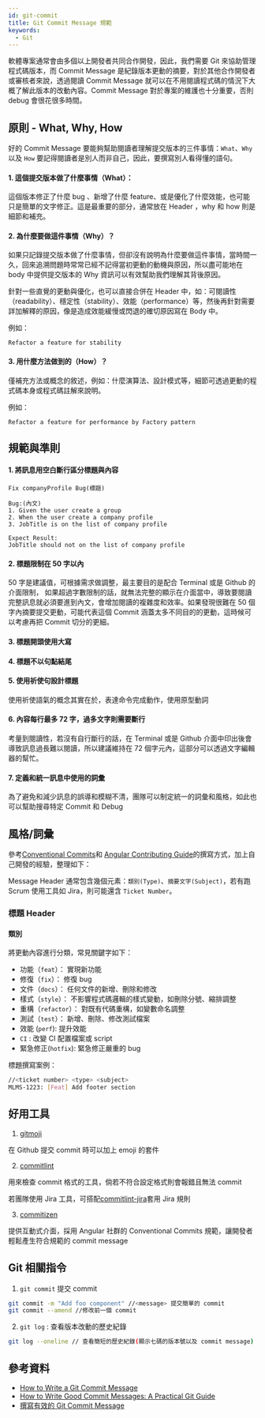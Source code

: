 ```yaml
---
id: git-commit
title: Git Commit Message 規範
keywords:
  - Git
---
```


軟體專案通常會由多個以上開發者共同合作開發，因此，我們需要 Git 來協助管理程式碼版本，而 Commit Message 是紀錄版本更動的摘要，對於其他合作開發者或審核者來說，透過閱讀 Commit Message 就可以在不用閱讀程式碼的情況下大概了解此版本的改動內容。Commit Message 對於專案的維護也十分重要，否則 debug 會很花很多時間。

## 原則 - What, Why, How

好的 Commit Message 要能夠幫助閱讀者理解提交版本的三件事情：`What`、`Why` 以及 `How`
要記得閱讀者是別人而非自己，因此，要撰寫別人看得懂的語句。

#### 1. 這個提交版本做了什麼事情（What）：

這個版本修正了什麼 bug 、新增了什麼 feature、或是優化了什麼效能，也可能只是簡單的文字修正。這是最重要的部分，通常放在 Header ，why 和 how 則是細節和補充。

#### 2. 為什麼要做這件事情（Why）？

如果只記錄提交版本做了什麼事情，但卻沒有說明為什麼要做這件事情，當時間一久，回來追溯問題時常常已經不記得當初更動的動機與原因，所以盡可能地在 body 中提供提交版本的 Why 資訊可以有效幫助我們理解其背後原因。

針對一些直覺的更動與優化，也可以直接合併在 Header 中，如：可閱讀性（readability）、穩定性（stability）、效能（performance）等，然後再針對需要詳加解釋的原因，像是造成效能緩慢或閃退的確切原因寫在 Body 中。

例如：

```
Refactor a feature for stability
```

#### 3. 用什麼方法做到的（How）？

僅補充方法或概念的敘述，例如：什麼演算法、設計模式等，細節可透過更動的程式碼本身或程式碼註解來說明。

例如：

```
Refactor a feature for performance by Factory pattern
```

## 規範與準則

#### 1. 將訊息用空白斷行區分標題與內容

```
Fix companyProfile Bug(標題)

Bug:(內文)
1. Given the user create a group
2. When the user create a company profile
3. JobTitle is on the list of company profile

Expect Result:
JobTitle should not on the list of company profile
```

#### 2. 標題限制在 50 字以內

50 字是建議值，可根據需求做調整，最主要目的是配合 Terminal 或是 Github 的介面限制， 如果超過字數限制的話，就無法完整的顯示在介面當中，導致要閱讀完整訊息就必須要進到內文，會增加閱讀的複雜度和效率。如果發現很難在 50 個字內摘要提交更動，可能代表這個 Commit 涵蓋太多不同目的的更動，這時候可以考慮再把 Commit 切分的更細。

#### 3. 標題開頭使用大寫

#### 4. 標題不以句點結尾

#### 5. 使用祈使句設計標題

使用祈使語氣的概念其實在於，表達命令完成動作，使用原型動詞

#### 6. 內容每行最多 72 字，過多文字則需要斷行

考量到閱讀性，若沒有自行斷行的話，在 Terminal 或是 Github 介面中印出後會導致訊息過長難以閱讀，所以建議維持在 72 個字元內，這部分可以透過文字編輯器的幫忙。

#### 7. 定義和統一訊息中使用的詞彙

為了避免和減少訊息的誤導和模糊不清，團隊可以制定統一的詞彙和風格，如此也可以幫助搜尋特定 Commit 和 Debug

## 風格/詞彙

參考[Conventional Commits](https://www.conventionalcommits.org/)和 [Angular Contributing Guide](https://github.com/angular/angular/blob/master/CONTRIBUTING.md)的撰寫方式，加上自己開發的經驗，整理如下：

Message Header 通常包含幾個元素：`類別(Type)`、`摘要文字(Subject)`，若有跑 Scrum 使用工具如 Jira，則可能還含 `Ticket Number`。

### 標題 Header

#### 類別

將更動內容進行分類，常見關鍵字如下：

- 功能（`feat`）： 實現新功能
- 修復（`fix`）： 修復 bug
- 文件（`docs`）： 任何文件的新增、刪除和修改
- 樣式（`style`）： 不影響程式碼邏輯的樣式變動，如刪除分號、縮排調整
- 重構（`refactor`）： 對既有代碼重構，如變數命名調整
- 測試（`test`）： 新增、刪除、修改測試檔案
- 效能 (`perf`): 提升效能
- `CI` : 改變 CI 配置檔案或 script
- 緊急修正(`hotfix`): 緊急修正嚴重的 bug

標題撰寫案例：

```bash
//<ticket number> <type> <subject>
MLMS-1223: [Feat] Add footer section
```

## 好用工具

1. [gitmoji](https://gitmoji.dev/)

在 Github 提交 commit 時可以加上 emoji 的套件

2. [commitlint](https://github.com/conventional-changelog/commitlint)

用來檢查 commit 格式的工具，倘若不符合設定格式則會報錯且無法 commit

若團隊使用 Jira 工具，可搭配[commitlint-jira](https://github.com/Gherciu/commitlint-jira)套用 Jira 規則

3. [commitizen](https://commitizen-tools.github.io/commitizen/)

提供互動式介面，採用 Angular 社群的 Conventional Commits 規範，讓開發者輕鬆產生符合規範的 commit message

## Git 相關指令

1. `git commit` 提交 commit

```bash
git commit -m "Add foo component" //<message> 提交簡單的 commit
git commit --amend //修改前一個 commit
```

2. `git log` : 查看版本改動的歷史紀錄

```bash
git log --oneline // 查看簡短的歷史紀錄(顯示七碼的版本號以及 commit message)
```

## 參考資料

- [How to Write a Git Commit Message](https://chris.beams.io/posts/git-commit/)
- [How to Write Good Commit Messages: A Practical Git Guide](https://www.freecodecamp.org/news/writing-good-commit-messages-a-practical-guide/)
- [撰寫有效的 Git Commit Message](http://blog.fourdesire.com/2018/07/03/%E6%92%B0%E5%AF%AB%E6%9C%89%E6%95%88%E7%9A%84-git-commit-message/)

